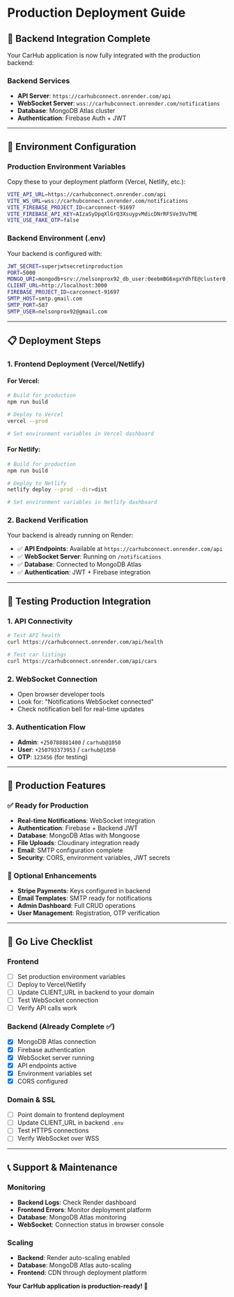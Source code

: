 # Production Deployment Guide

## 🚀 Backend Integration Complete

Your CarHub application is now fully integrated with the production backend:

### **Backend Services**
- **API Server**: `https://carhubconnect.onrender.com/api`
- **WebSocket Server**: `wss://carhubconnect.onrender.com/notifications`
- **Database**: MongoDB Atlas cluster
- **Authentication**: Firebase Auth + JWT

---

## 🔧 **Environment Configuration**

### **Production Environment Variables**
Copy these to your deployment platform (Vercel, Netlify, etc.):

```bash
VITE_API_URL=https://carhubconnect.onrender.com/api
VITE_WS_URL=wss://carhubconnect.onrender.com/notifications
VITE_FIREBASE_PROJECT_ID=carconnect-91697
VITE_FIREBASE_API_KEY=AIzaSyDpqXlGrQ3XsuypvMdicDNrRFSVe3VuTME
VITE_USE_FAKE_OTP=false
```

### **Backend Environment (.env)**
Your backend is configured with:
```bash
JWT_SECRET=superjwtsecretinproduction
PORT=5000
MONGO_URI=mongodb+srv://nelsonprox92_db_user:0eebmBG6xgxYdhfE@cluster0.2pkacaf.mongodb.net/?retryWrites=true&w=majority&appName=Cluster0
CLIENT_URL=http://localhost:3000
FIREBASE_PROJECT_ID=carconnect-91697
SMTP_HOST=smtp.gmail.com
SMTP_PORT=587
SMTP_USER=nelsonprox92@gmail.com
```

---

## 📋 **Deployment Steps**

### **1. Frontend Deployment (Vercel/Netlify)**

#### **For Vercel:**
```bash
# Build for production
npm run build

# Deploy to Vercel
vercel --prod

# Set environment variables in Vercel dashboard
```

#### **For Netlify:**
```bash
# Build for production
npm run build

# Deploy to Netlify
netlify deploy --prod --dir=dist

# Set environment variables in Netlify dashboard
```

### **2. Backend Verification**
Your backend is already running on Render:
- ✅ **API Endpoints**: Available at `https://carhubconnect.onrender.com/api`
- ✅ **WebSocket Server**: Running on `/notifications`
- ✅ **Database**: Connected to MongoDB Atlas
- ✅ **Authentication**: JWT + Firebase integration

---

## 🧪 **Testing Production Integration**

### **1. API Connectivity**
```bash
# Test API health
curl https://carhubconnect.onrender.com/api/health

# Test car listings
curl https://carhubconnect.onrender.com/api/cars
```

### **2. WebSocket Connection**
- Open browser developer tools
- Look for: "Notifications WebSocket connected"
- Check notification bell for real-time updates

### **3. Authentication Flow**
- **Admin**: `+250788881400` / `carhub@1050`
- **User**: `+250793373953` / `carhub@1050`
- **OTP**: `123456` (for testing)

---

## 🎯 **Production Features**

### **✅ Ready for Production**
- **Real-time Notifications**: WebSocket integration
- **Authentication**: Firebase + Backend JWT
- **Database**: MongoDB Atlas with Mongoose
- **File Uploads**: Cloudinary integration ready
- **Email**: SMTP configuration complete
- **Security**: CORS, environment variables, JWT secrets

### **🔧 Optional Enhancements**
- **Stripe Payments**: Keys configured in backend
- **Email Templates**: SMTP ready for notifications
- **Admin Dashboard**: Full CRUD operations
- **User Management**: Registration, OTP verification

---

## 🚀 **Go Live Checklist**

### **Frontend**
- [ ] Set production environment variables
- [ ] Deploy to Vercel/Netlify
- [ ] Update CLIENT_URL in backend to your domain
- [ ] Test WebSocket connection
- [ ] Verify API calls work

### **Backend** (Already Complete ✅)
- [x] MongoDB Atlas connection
- [x] Firebase authentication
- [x] WebSocket server running
- [x] API endpoints active
- [x] Environment variables set
- [x] CORS configured

### **Domain & SSL**
- [ ] Point domain to frontend deployment
- [ ] Update CLIENT_URL in backend `.env`
- [ ] Test HTTPS connections
- [ ] Verify WebSocket over WSS

---

## 📞 **Support & Maintenance**

### **Monitoring**
- **Backend Logs**: Check Render dashboard
- **Frontend Errors**: Monitor deployment platform
- **Database**: MongoDB Atlas monitoring
- **WebSocket**: Connection status in browser console

### **Scaling**
- **Backend**: Render auto-scaling enabled
- **Database**: MongoDB Atlas auto-scaling
- **Frontend**: CDN through deployment platform

**Your CarHub application is production-ready! 🎉**
